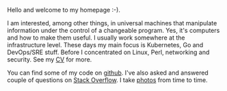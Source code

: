 Hello and welcome to my homepage :-).

I am interested, among other things, in universal machines that manipulate information under the control of a changeable program. Yes, it's computers and how to make them useful. I usually work somewhere at the infrastructure level. These days my main focus is Kubernetes, Go and DevOps/SRE stuff. Before I concentrated on Linux, Perl, networking and security. See my [CV](notes/mngt/cv) for more.

You can find some of my code on [github](https://github.com/jreisinger). I've also asked and answered couple of questions on [Stack Overflow](https://stackoverflow.com/users/1039320/jreisinger). I take [photos](https://www.flickr.com/photos/jozrei) from time to time.